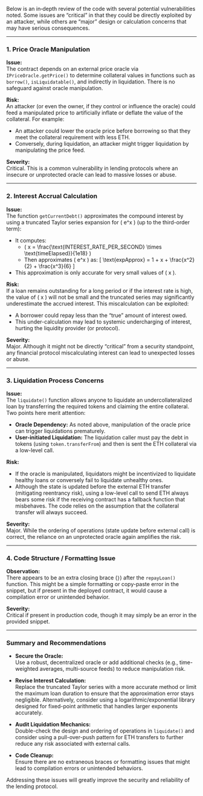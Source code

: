 Below is an in‐depth review of the code with several potential vulnerabilities noted. Some issues are “critical” in that they could be directly exploited by an attacker, while others are “major” design or calculation concerns that may have serious consequences.

---

### 1. Price Oracle Manipulation

**Issue:**  
The contract depends on an external price oracle via `IPriceOracle.getPrice()` to determine collateral values in functions such as `borrow()`, `isLiquidatable()`, and indirectly in liquidation. There is no safeguard against oracle manipulation.

**Risk:**  
An attacker (or even the owner, if they control or influence the oracle) could feed a manipulated price to artificially inflate or deflate the value of the collateral. For example:
- An attacker could lower the oracle price before borrowing so that they meet the collateral requirement with less ETH.
- Conversely, during liquidation, an attacker might trigger liquidation by manipulating the price feed.

**Severity:**  
Critical. This is a common vulnerability in lending protocols where an insecure or unprotected oracle can lead to massive losses or abuse.

---

### 2. Interest Accrual Calculation

**Issue:**  
The function `getCurrentDebt()` approximates the compound interest by using a truncated Taylor series expansion for \( e^x \) (up to the third-order term):

- It computes:
  - \( x = \frac{\text{INTEREST\_RATE\_PER\_SECOND} \times \text{timeElapsed}}{1e18} \)
  - Then approximates \( e^x \) as:
    \[
    \text{expApprox} = 1 + x + \frac{x^2}{2} + \frac{x^3}{6}
    \]
- This approximation is only accurate for very small values of \( x \).

**Risk:**  
If a loan remains outstanding for a long period or if the interest rate is high, the value of \( x \) will not be small and the truncated series may significantly underestimate the accrued interest. This miscalculation can be exploited:
- A borrower could repay less than the “true” amount of interest owed.
- This under-calculation may lead to systemic undercharging of interest, hurting the liquidity provider (or protocol).

**Severity:**  
Major. Although it might not be directly “critical” from a security standpoint, any financial protocol miscalculating interest can lead to unexpected losses or abuse.

---

### 3. Liquidation Process Concerns

**Issue:**  
The `liquidate()` function allows anyone to liquidate an undercollateralized loan by transferring the required tokens and claiming the entire collateral. Two points here merit attention:
- **Oracle Dependency:** As noted above, manipulation of the oracle price can trigger liquidations prematurely.
- **User-initiated Liquidation:** The liquidation caller must pay the debt in tokens (using `token.transferFrom`) and then is sent the ETH collateral via a low-level call.

**Risk:**  
- If the oracle is manipulated, liquidators might be incentivized to liquidate healthy loans or conversely fail to liquidate unhealthy ones.
- Although the state is updated before the external ETH transfer (mitigating reentrancy risk), using a low-level call to send ETH always bears some risk if the receiving contract has a fallback function that misbehaves. The code relies on the assumption that the collateral transfer will always succeed.

**Severity:**  
Major. While the ordering of operations (state update before external call) is correct, the reliance on an unprotected oracle again amplifies the risk.

---

### 4. Code Structure / Formatting Issue

**Observation:**  
There appears to be an extra closing brace (`}`) after the `repayLoan()` function. This might be a simple formatting or copy-paste error in the snippet, but if present in the deployed contract, it would cause a compilation error or unintended behavior.

**Severity:**  
Critical if present in production code, though it may simply be an error in the provided snippet.

---

### Summary and Recommendations

- **Secure the Oracle:**  
  Use a robust, decentralized oracle or add additional checks (e.g., time-weighted averages, multi-source feeds) to reduce manipulation risk.

- **Revise Interest Calculation:**  
  Replace the truncated Taylor series with a more accurate method or limit the maximum loan duration to ensure that the approximation error stays negligible. Alternatively, consider using a logarithmic/exponential library designed for fixed-point arithmetic that handles larger exponents accurately.

- **Audit Liquidation Mechanics:**  
  Double-check the design and ordering of operations in `liquidate()` and consider using a pull-over-push pattern for ETH transfers to further reduce any risk associated with external calls.

- **Code Cleanup:**  
  Ensure there are no extraneous braces or formatting issues that might lead to compilation errors or unintended behaviors.

Addressing these issues will greatly improve the security and reliability of the lending protocol.